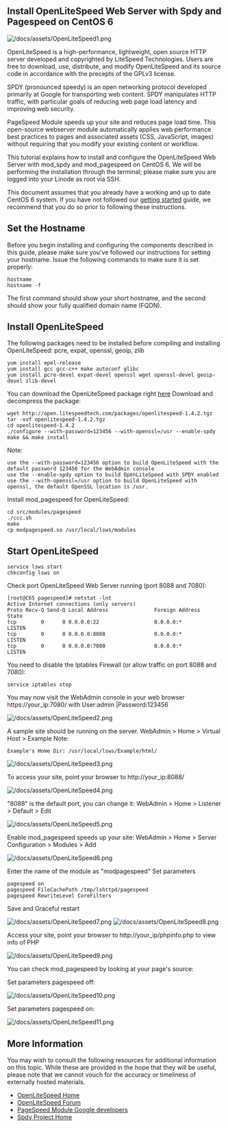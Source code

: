 Install OpenLiteSpeed Web Server with Spdy and Pagespeed on CentOS 6
--------------------------------------------------------------------

![/docs/assets/OpenLiteSpeed1.png](/docs/assets/OpenLiteSpeed1.png)

OpenLiteSpeed is a high-performance, lightweight, open source HTTP server developed and copyrighted by LiteSpeed Technologies. Users are free to download, use, distribute, and modify OpenLiteSpeed and its source code in accordance with the precepts of the GPLv3 license.

SPDY (pronounced speedy) is an open networking protocol developed primarily at Google for transporting web content. SPDY manipulates HTTP traffic, with particular goals of reducing web page load latency and improving web security.

PageSpeed Module speeds up your site and reduces page load time. This open-source webserver module automatically applies web performance best practices to pages and associated assets (CSS, JavaScript, images) without requiring that you modify your existing content or workflow.

This tutorial explains how to install and configure the OpenLiteSpeed Web Server with mod_spdy and mod_pagespeed on CentOS 6. We will be performing the installation through the terminal; please make sure you are logged into your Linode as root via SSH.

This document assumes that you already have a working and up to date CentOS 6 system. If you have not followed our [getting started](/docs/getting-started/) guide, we recommend that you do so prior to following these instructions.


Set the Hostname
----------------

Before you begin installing and configuring the components described in this guide, please make sure you’ve followed our instructions for setting your hostname. Issue the following commands to make sure it is set properly:

    hostname
    hostname -f

The first command should show your short hostname, and the second should show your fully qualified domain name (FQDN).

Install OpenLiteSpeed
---------------------

The following packages need to be installed before compiling and installing OpenLiteSpeed: pcre, expat, openssl, geoip, zlib

    yum install epel-release
    yum install gcc gcc-c++ make autoconf glibc
    yum install pcre-devel expat-devel openssl wget openssl-devel geoip-devel zlib-devel

You can download the OpenLiteSpeed package right [here](http://open.litespeedtech.com/mediawiki/index.php/Downloads)
Download and decompress the package:

    wget http://open.litespeedtech.com/packages/openlitespeed-1.4.2.tgz
    tar -xvf openlitespeed-1.4.2.tgz
    cd openlitespeed-1.4.2
    ./configure --with-password=123456 --with-openssl=/usr --enable-spdy 
    make && make install

Note: 

    use the --with-password=123456 option to build OpenLiteSpeed with the default password 123456 for the WebAdmin console
    use the --enable-spdy option to build OpenLiteSpeed with SPDY enabled
    use the --with-openssl=/usr option to build OpenLiteSpeed with openssl, the default OpenSSL location is /usr.



Install mod_pagespeed for OpenLiteSpeed:

    cd src/modules/pagespeed
    ./ccc.sh
    make
    cp modpagespeed.so /usr/local/lsws/modules



Start OpenLiteSpeed
-------------------

    service lsws start
    chkconfig lsws on

Check port OpenLiteSpeed Web Server running (port 8088 and 7080):

    [root@C65 pagespeed]# netstat -lnt
    Active Internet connections (only servers)
    Proto Recv-Q Send-Q Local Address               Foreign Address             State
    tcp        0      0 0.0.0.0:22                  0.0.0.0:*                   LISTEN
    tcp        0      0 0.0.0.0:8088                0.0.0.0:*                   LISTEN
    tcp        0      0 0.0.0.0:7080                0.0.0.0:*                   LISTEN

You need to disable the Iptables Firewall (or allow traffic on port 8088 and 7080):

    service iptables stop


You may now visit the WebAdmin console in your web browser https://your_ip:7080/ with User:admin |Password:123456

![/docs/assets/OpenLiteSpeed2.png](/docs/assets/OpenLiteSpeed2.png)

A sample site should be running on the server. WebAdmin > Home > Virtual Host > Example
Note:

    Example's Home Dir: /usr/local/lsws/Example/html/

![/docs/assets/OpenLiteSpeed3.png](/docs/assets/OpenLiteSpeed3.png)

To access your site, point your browser to http://your_ip:8088/

![/docs/assets/OpenLiteSpeed4.png](/docs/assets/OpenLiteSpeed4.png)

"8088" is the default port, you can change it: WebAdmin > Home > Listener > Default > Edit

![/docs/assets/OpenLiteSpeed5.png](/docs/assets/OpenLiteSpeed5.png)

Enable mod_pagespeed speeds up your site: WebAdmin > Home > Server Configuration > Modules > Add

![/docs/assets/OpenLiteSpeed6.png](/docs/assets/OpenLiteSpeed6.png)

Enter the name of the module as "modpagespeed"
Set parameters

    pagespeed on
    pagespeed FileCachePath /tmp/lshttpd/pagespeed
    pagespeed RewriteLevel CoreFilters

Save and Graceful restart

![/docs/assets/OpenLiteSpeed7.png](/docs/assets/OpenLiteSpeed7.png)
![/docs/assets/OpenLiteSpeed8.png](/docs/assets/OpenLiteSpeed8.png)

Access your site, point your browser to http://your_ip/phpinfo.php to view info of PHP

![/docs/assets/OpenLiteSpeed9.png](/docs/assets/OpenLiteSpeed9.png)

You can check mod_pagespeed by looking at your page's source:

Set parameters pagespeed off:

![/docs/assets/OpenLiteSpeed10.png](/docs/assets/OpenLiteSpeed10.png)

Set parameters pagespeed on:

![/docs/assets/OpenLiteSpeed11.png](/docs/assets/OpenLiteSpeed11.png)

More Information
----------------

You may wish to consult the following resources for additional information on this topic. While these are provided in the hope that they will be useful, please note that we cannot vouch for the accuracy or timeliness of externally hosted materials.

- [OpenLiteSpeed Home](http://open.litespeedtech.com/)
- [OpenLiteSpeed Forum](http://openlitespeed.com/)
- [PageSpeed Module Google developers](https://developers.google.com/speed/pagespeed/module)
- [Spdy Project Home](https://code.google.com/p/mod-spdy/)
